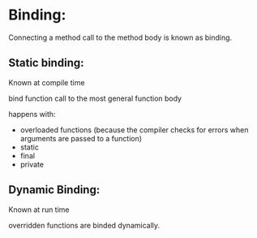 # Binding:

Connecting a method call to the method body is known as binding.

## Static binding:

Known at compile time

bind function call to the most general function body

happens with:

- overloaded functions (because the compiler checks for errors when arguments are passed to a function)
- static
- final 
- private

## Dynamic Binding:

Known at run time 

overridden functions are binded dynamically. 



